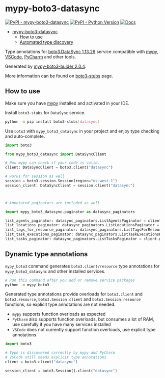 # mypy-boto3-datasync

[![PyPI - mypy-boto3-datasync](https://img.shields.io/pypi/v/mypy-boto3-datasync.svg?color=blue)](https://pypi.org/project/mypy-boto3-datasync)
[![PyPI - Python Version](https://img.shields.io/pypi/pyversions/mypy-boto3-datasync.svg?color=blue)](https://pypi.org/project/mypy-boto3-datasync)
[![Docs](https://img.shields.io/readthedocs/mypy-boto3-builder.svg?color=blue)](https://mypy-boto3-builder.readthedocs.io/)

- [mypy-boto3-datasync](#mypy-boto3-datasync)
  - [How to use](#how-to-use)
  - [Automated type discovery](#automated-type-discovery)

Type annotations for
[boto3.DataSync 1.13.26](https://boto3.amazonaws.com/v1/documentation/api/1.13.26/reference/services/datasync.html#DataSync) service
compatible with [mypy](https://github.com/python/mypy), [VSCode](https://code.visualstudio.com/),
[PyCharm](https://www.jetbrains.com/pycharm/) and other tools.

Generated by [mypy-boto3-buider 2.0.4](https://github.com/vemel/mypy_boto3_builder).

More information can be found on [boto3-stubs](https://pypi.org/project/boto3-stubs/) page.

## How to use

Make sure you have [mypy](https://github.com/python/mypy) installed and activated in your IDE.

Install `boto3-stubs` for `DataSync` service.

```bash
python -m pip install boto3-stubs[datasync]
```

Use `boto3` with `mypy_boto3_datasync` in your project and enjoy type checking and auto-complete.

```python
import boto3

from mypy_boto3_datasync import DataSyncClient

# Now mypy can check if your code is valid.
client: DataSyncClient = boto3.client("datasync")

# works for session as well
session = boto3.session.Session(region="us-west-1")
session_client: DataSyncClient = session.client("datasync")



# Annotated paginators are included as well

import mypy_boto3_datasync.paginator as datasync_paginators

list_agents_paginator: datasync_paginators.ListAgentsPaginator = client.get_paginator("list_agents")
list_locations_paginator: datasync_paginators.ListLocationsPaginator = client.get_paginator("list_locations")
list_tags_for_resource_paginator: datasync_paginators.ListTagsForResourcePaginator = client.get_paginator("list_tags_for_resource")
list_task_executions_paginator: datasync_paginators.ListTaskExecutionsPaginator = client.get_paginator("list_task_executions")
list_tasks_paginator: datasync_paginators.ListTasksPaginator = client.get_paginator("list_tasks")
```

## Dynamic type annotations

`mypy_boto3` command generates `boto3.client/resource` type annotations for
`mypy_boto3_datasync` and other installed services.

```bash
# Run this command after you add or remove service packages
python -m mypy_boto3
```

Generated type annotations provide overloads for `boto3.client` and `boto3.resource`,
`boto3.Session.client` and `boto3.Session.resource` functions,
so explicit type annotations are not needed.

- `mypy` supports function overloads as expected
- `PyCharm` also supports function overloads, but consumes a lot of RAM, use carefully if you have many services installed
- `VSCode` does not currently support function overloads, use explicit type annotations

```python
import boto3

# Type is discovered correctly by mypy and PyCharm
# VSCode still needs explicit type annotations
client = boto3.client("datasync")

session_client = boto3.Session().client("datasync")
```